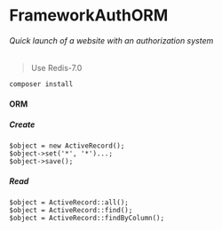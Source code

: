 # FrameworkAuthORM
###### Quick launch of a website with an authorization system

> Use Redis-7.0

```
composer install
```

#### ORM

##### Create

```
$object = new ActiveRecord();
$object->set('*', '*')...;
$object->save();
```

##### Read

```
$object = ActiveRecord::all();
$object = ActiveRecord::find();
$object = ActiveRecord::findByColumn();
```
